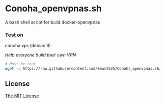 # Conoha_openvpnas.sh

A bash shell script for build docker-openvpnas

### Test on 
conoha vps (debian 9)


*Help everyone build their own VPN*
``` bash
# Must be root
wget -q https://raw.githubusercontent.com/Sean2525/Conoha_openvpnas.sh/master/install.sh && bash install.sh

```
## License
[The MIT License](https://github.com/Sean2525/Conoha_openvpnas.sh/blob/master/LICENSE)
